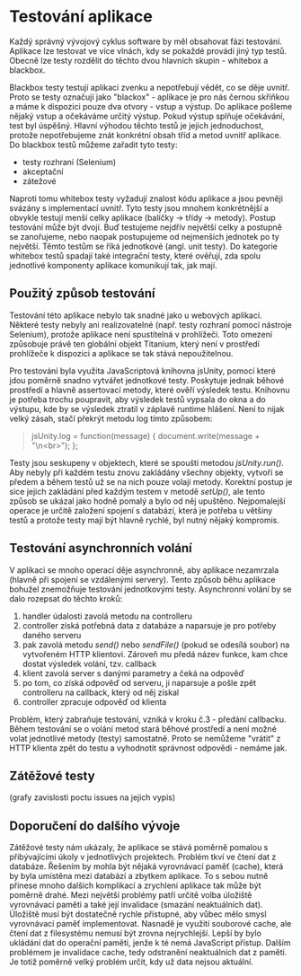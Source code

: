 # Testování aplikace #
Každý správný vývojový cyklus software by měl obsahovat fázi testování. Aplikace lze testovat ve více vlnách, kdy se pokaždé provádí jiný typ testů. Obecně lze testy rozdělit do těchto dvou hlavních skupin - whitebox a blackbox.

Blackbox testy testují aplikaci zvenku a nepotřebují vědět, co se děje uvnitř. Proto se testy označují jako "blackox" - aplikace je pro nás černou skříňkou a máme k dispozici pouze dva otvory - vstup a výstup. Do aplikace pošleme nějaký vstup a očekáváme určitý výstup. Pokud výstup splňuje očekávání, test byl úspěšný. Hlavní výhodou těchto testů je jejich jednoduchost, protože nepotřebujeme znát konkrétní obsah tříd a metod uvnitř aplikace. Do blackbox testů můžeme zařadit tyto testy:

* testy rozhraní (Selenium)
* akceptační
* zátežové

Naproti tomu whitebox testy vyžadují znalost kódu aplikace a jsou pevněji svázány s implementací uvnitř. Tyto testy jsou mnohem konkrétnější a obvykle testují menší celky aplikace (balíčky -> třídy -> metody). Postup testování může být dvojí. Buď testujeme nejdřív největší celky a postupně se zanořujeme, nebo naopak postupujeme od nejmenších jednotek po ty největší. Těmto testům se říká jednotkové (angl. unit testy). Do kategorie whitebox testů spadají také integrační testy, které ověřují, zda spolu jednotlivé komponenty aplikace komunikují tak, jak mají.

## Použitý způsob testování ##
Testování této aplikace nebylo tak snadné jako u webových aplikací. Některé testy nebyly ani realizovatelné (např. testy rozhraní pomocí nástroje Selenium), protože aplikace není spustitelná v prohlížeči. Toto omezení způsobuje právě ten globální objekt Titanium, který není v prostředí prohlížeče k dispozici a aplikace se tak stává nepoužitelnou.

Pro testování byla využita JavaScriptová knihovna jsUnity, pomocí které jdou poměrně snadno vytvářet jednotkové testy. Poskytuje jednak běhové prostředí a hlavně assertovací metody, které ověří výsledek testu. Knihovnu je potřeba trochu poupravit, aby výsledek testů vypsala do okna a do výstupu, kde by se výsledek ztratil v záplavě runtime hlášení. Není to nijak velký zásah, stačí překrýt metodu log tímto způsobem:

> jsUnity.log = function(message) {
>    document.write(message + "\n&lt;br&gt;");
> };

Testy jsou seskupeny v objektech, které se spouští metodou *jsUnity.run()*. Aby nebyly při každém testu znovu zakládány všechny objekty, vytvoří se předem a během testů už se na nich pouze volají metody. Korektní postup je sice jejich zakládání před každým testem v metodě *setUp()*, ale tento způsob se ukázal jako hodně pomalý a bylo od něj upuštěno. Nejpomalejší operace je určitě založení spojení s databází, která je potřeba u většiny testů a protože testy mají být hlavně rychlé, byl nutný nějaký kompromis.

## Testování asynchronních volání ##
V aplikaci se mnoho operací děje asynchronně, aby aplikace nezamrzala (hlavně při spojení se vzdálenými servery). Tento způsob běhu aplikace bohužel znemožňuje testování jednotkovými testy. Asynchronní volání by se dalo rozepsat do těchto kroků:

1. handler údalosti zavolá metodu na controlleru
2. controller získá potřebná data z databáze a naparsuje je pro potřeby daného serveru
3. pak zavolá metodu *send()* nebo *sendFile()* (pokud se odesílá soubor) na vytvořeném HTTP klientovi. Zároveň mu předá název funkce, kam chce dostat výsledek volání, tzv. callback
4. klient zavolá server s danými parametry a čeká na odpověď
5. po tom, co získá odpověď od serveru, ji naparsuje a pošle zpět controlleru na callback, který od něj získal
6. controller zpracuje odpověď od klienta

Problém, který zabraňuje testování, vzniká v kroku č.3 - předání callbacku. Během testování se o volání metod stará běhové prostředí a není možné volat jednotlivé metody (testy) samostatně. Proto se nemůžeme "vrátit" z HTTP klienta zpět do testu a vyhodnotit správnost odpovědi - nemáme jak.

## Zátěžové testy ##
(grafy zavislosti poctu issues na jejich vypis)

## Doporučení do dalšího vývoje ##
Zátěžové testy nám ukázaly, že aplikace se stává poměrně pomalou s přibývajícími úkoly v jednotlivých projektech. Problém tkví ve čtení dat z databáze. Řešením by mohla být nějaká vyrovnávací paměť (cache), která by byla umístěna mezi databází a zbytkem aplikace. To s sebou nutně přinese mnoho dalších komplikací a zrychlení aplikace tak může být poměrně drahé. Mezi největší problémy patří určitě volba úložiště vyrovnávací paměti a také její invalidace (smazání neaktuálních dat). Úložiště musí být dostatečně rychle přístupné, aby vůbec mělo smysl vyrovnávací paměť implementovat. Nasnadě je využití souborové cache, ale čtení dat z filesystému nemusí být zrovna nejrychlejší. Lepší by bylo ukládání dat do operační paměti, jenže k té nemá JavaScript přístup. Dalším problémem je invalidace cache, tedy odstranění neaktuálních dat z paměti. Je totiž poměrně velký problém určit, kdy už data nejsou aktuální.